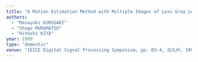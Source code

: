 ```yaml
---
title: "A Motion Estimation Method with Multiple Images of Less Gray Level"
authors:
  - "Masayuki KUROSAKI"
  - "Shogo MURAMATSU"
  - "Hitoshi KIYA"
year: 1999
type: "domestic"
venue: "IEICE Digital Signal Processing Symposium, pp. B3-4, 北九州, 1999-11-01."
---
```

